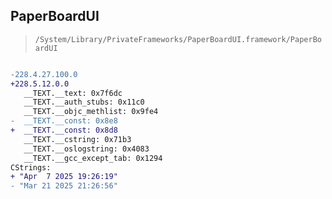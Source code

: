 ## PaperBoardUI

> `/System/Library/PrivateFrameworks/PaperBoardUI.framework/PaperBoardUI`

```diff

-228.4.27.100.0
+228.5.12.0.0
   __TEXT.__text: 0x7f6dc
   __TEXT.__auth_stubs: 0x11c0
   __TEXT.__objc_methlist: 0x9fe4
-  __TEXT.__const: 0x8e8
+  __TEXT.__const: 0x8d8
   __TEXT.__cstring: 0x71b3
   __TEXT.__oslogstring: 0x4083
   __TEXT.__gcc_except_tab: 0x1294
CStrings:
+ "Apr  7 2025 19:26:19"
- "Mar 21 2025 21:26:56"

```
